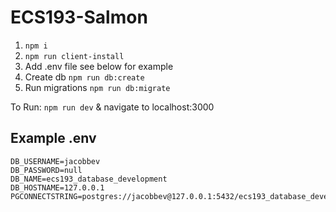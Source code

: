 # ECS193-Salmon

1. `npm i`
2. `npm run client-install`
3. Add .env file see below for example
4. Create db `npm run db:create`
5. Run migrations `npm run db:migrate`

To Run: `npm run dev` & navigate to localhost:3000

## Example .env

```
DB_USERNAME=jacobbev
DB_PASSWORD=null
DB_NAME=ecs193_database_development
DB_HOSTNAME=127.0.0.1
PGCONNECTSTRING=postgres://jacobbev@127.0.0.1:5432/ecs193_database_development
```
